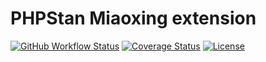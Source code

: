 # PHPStan Miaoxing extension

[![GitHub Workflow Status](https://img.shields.io/github/actions/workflow/status/miaoxing/phpstan-miaoxing/build.yml?style=flat-square)](https://github.com/miaoxing/phpstan-miaoxing/actions)
[![Coverage Status](https://img.shields.io/coveralls/miaoxing/phpstan-miaoxing.svg?style=flat-square)](https://coveralls.io/r/miaoxing/phpstan-miaoxing)
[![License](http://img.shields.io/badge/license-MIT-brightgreen.svg?style=flat-square)](http://www.opensource.org/licenses/MIT)
